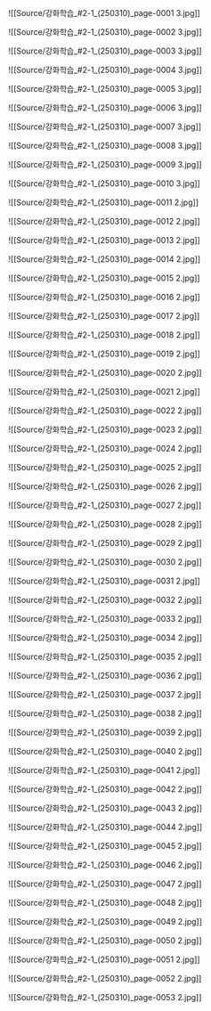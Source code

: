 ![[Source/강화학습_#2-1_(250310)_page-0001 3.jpg]]

![[Source/강화학습_#2-1_(250310)_page-0002 3.jpg]]

![[Source/강화학습_#2-1_(250310)_page-0003 3.jpg]]

![[Source/강화학습_#2-1_(250310)_page-0004 3.jpg]]

![[Source/강화학습_#2-1_(250310)_page-0005 3.jpg]]

![[Source/강화학습_#2-1_(250310)_page-0006 3.jpg]]

![[Source/강화학습_#2-1_(250310)_page-0007 3.jpg]]

![[Source/강화학습_#2-1_(250310)_page-0008 3.jpg]]

![[Source/강화학습_#2-1_(250310)_page-0009 3.jpg]]

![[Source/강화학습_#2-1_(250310)_page-0010 3.jpg]]

![[Source/강화학습_#2-1_(250310)_page-0011 2.jpg]]

![[Source/강화학습_#2-1_(250310)_page-0012 2.jpg]]

![[Source/강화학습_#2-1_(250310)_page-0013 2.jpg]]

![[Source/강화학습_#2-1_(250310)_page-0014 2.jpg]]

![[Source/강화학습_#2-1_(250310)_page-0015 2.jpg]]

![[Source/강화학습_#2-1_(250310)_page-0016 2.jpg]]

![[Source/강화학습_#2-1_(250310)_page-0017 2.jpg]]

![[Source/강화학습_#2-1_(250310)_page-0018 2.jpg]]

![[Source/강화학습_#2-1_(250310)_page-0019 2.jpg]]

![[Source/강화학습_#2-1_(250310)_page-0020 2.jpg]]

![[Source/강화학습_#2-1_(250310)_page-0021 2.jpg]]

![[Source/강화학습_#2-1_(250310)_page-0022 2.jpg]]

![[Source/강화학습_#2-1_(250310)_page-0023 2.jpg]]

![[Source/강화학습_#2-1_(250310)_page-0024 2.jpg]]

![[Source/강화학습_#2-1_(250310)_page-0025 2.jpg]]

![[Source/강화학습_#2-1_(250310)_page-0026 2.jpg]]

![[Source/강화학습_#2-1_(250310)_page-0027 2.jpg]]

![[Source/강화학습_#2-1_(250310)_page-0028 2.jpg]]

![[Source/강화학습_#2-1_(250310)_page-0029 2.jpg]]

![[Source/강화학습_#2-1_(250310)_page-0030 2.jpg]]

![[Source/강화학습_#2-1_(250310)_page-0031 2.jpg]]

![[Source/강화학습_#2-1_(250310)_page-0032 2.jpg]]

![[Source/강화학습_#2-1_(250310)_page-0033 2.jpg]]

![[Source/강화학습_#2-1_(250310)_page-0034 2.jpg]]

![[Source/강화학습_#2-1_(250310)_page-0035 2.jpg]]

![[Source/강화학습_#2-1_(250310)_page-0036 2.jpg]]

![[Source/강화학습_#2-1_(250310)_page-0037 2.jpg]]

![[Source/강화학습_#2-1_(250310)_page-0038 2.jpg]]

![[Source/강화학습_#2-1_(250310)_page-0039 2.jpg]]

![[Source/강화학습_#2-1_(250310)_page-0040 2.jpg]]

![[Source/강화학습_#2-1_(250310)_page-0041 2.jpg]]

![[Source/강화학습_#2-1_(250310)_page-0042 2.jpg]]

![[Source/강화학습_#2-1_(250310)_page-0043 2.jpg]]

![[Source/강화학습_#2-1_(250310)_page-0044 2.jpg]]

![[Source/강화학습_#2-1_(250310)_page-0045 2.jpg]]

![[Source/강화학습_#2-1_(250310)_page-0046 2.jpg]]

![[Source/강화학습_#2-1_(250310)_page-0047 2.jpg]]

![[Source/강화학습_#2-1_(250310)_page-0048 2.jpg]]

![[Source/강화학습_#2-1_(250310)_page-0049 2.jpg]]

![[Source/강화학습_#2-1_(250310)_page-0050 2.jpg]]

![[Source/강화학습_#2-1_(250310)_page-0051 2.jpg]]

![[Source/강화학습_#2-1_(250310)_page-0052 2.jpg]]

![[Source/강화학습_#2-1_(250310)_page-0053 2.jpg]]